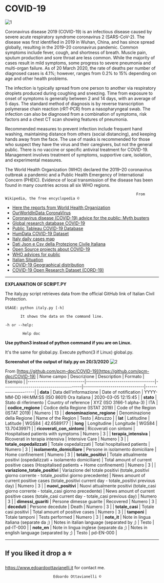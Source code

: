 # COVID-19

![1](https://github.com/edoardottt/COVID-19/blob/master/Images/1.png)

Coronavirus disease 2019 (COVID-19) is an infectious disease caused by severe acute respiratory syndrome coronavirus 2 (SARS-CoV-2). The disease was first identified in 2019 in Wuhan, China, and has since spread globally, resulting in the 2019–20 coronavirus pandemic. Common symptoms include fever, cough, and shortness of breath. Muscle pain, sputum production and sore throat are less common. While the majority of cases result in mild symptoms, some progress to severe pneumonia and multi-organ failure. As of 20 March 2020, the rate of deaths per number of diagnosed cases is 4.1%; however, ranges from 0.2% to 15% depending on age and other health problems.

The infection is typically spread from one person to another via respiratory droplets produced during coughing and sneezing. Time from exposure to onset of symptoms is generally between 2 and 14 days, with an average of 5 days. The standard method of diagnosis is by reverse transcription polymerase chain reaction (rRT-PCR) from a nasopharyngeal swab. The infection can also be diagnosed from a combination of symptoms, risk factors and a chest CT scan showing features of pneumonia.

Recommended measures to prevent infection include frequent hand washing, maintaining distance from others (social distancing), and keeping hands away from the face. The use of masks is recommended for those who suspect they have the virus and their caregivers, but not the general public. There is no vaccine or specific antiviral treatment for COVID-19. Management involves treatment of symptoms, supportive care, isolation, and experimental measures.

The World Health Organization (WHO) declared the 2019–20 coronavirus outbreak a pandemic and a Public Health Emergency of International Concern (PHEIC). Evidence of local transmission of the disease has been found in many countries across all six WHO regions.

                                                                From Wikipedia, the free encyclopedia ©


- [Here the reports from World Health Organization](https://www.who.int/emergencies/diseases/novel-coronavirus-2019/situation-reports)
- [OurWorldInData CoronaVirus](https://ourworldindata.org/coronavirus)
- [Coronavirus disease (COVID-19) advice for the public: Myth busters](https://www.who.int/emergencies/diseases/novel-coronavirus-2019/advice-for-public/myth-busters)
- [Global research database COVID-19](https://www.who.int/emergencies/diseases/novel-coronavirus-2019/global-research-on-novel-coronavirus-2019-ncov)
- [Public Tableau COVID-19 Database](https://public.tableau.com/profile/anya.#!/vizhome/COVID-19Cases_15835248531800/COVID-19Cases)
- [HumData COVID-19 Dataset](https://data.humdata.org/dataset/novel-coronavirus-2019-ncov-cases)
- [Italy daily cases map](https://observablehq.com/@jashkenas/italy-coronavirus-daily-cases-map-covid-19)
- [Dati Json e Csv della Protezione Civile Italiana](https://github.com/pcm-dpc/COVID-19)
- [Open Source projects about COVID-19](https://weileizeng.github.io/Open-Source-COVID-19/)
- [WHO advices for public](https://www.who.int/emergencies/diseases/novel-coronavirus-2019/advice-for-public)
- [Italian Situation](http://www.salute.gov.it/portale/nuovocoronavirus/dettaglioContenutiNuovoCoronavirus.jsp?lingua=italiano&id=5351&area=nuovoCoronavirus&menu=vuoto)
- [COVID-19 Geographical distribution](https://www.ecdc.europa.eu/en/geographical-distribution-2019-ncov-cases)
- [COVID-19 Open Research Dataset (CORD-19)](https://pages.semanticscholar.org/coronavirus-research)

----------------------------------------------------------------------------------------------------------

**EXPLANATION OF SCRIPT.PY**

The italy.py script retrieves data from the official GitHub link of Italian Civil Protection.

    USAGE: python italy.py [-h]

           It shows the data on the command line.

    -h or --help:

            Help doc

**Use python3 instead of python command if you are on Linux.**

It's the same for global.py. Execute python(3 if Linux) global.py. 

**Screenshot of the output of italy.py on 20/3/2020**
![2](https://github.com/edoardottt/COVID-19/blob/master/Images/2.png)

From [https://github.com/pcm-dpc/COVID-19](https://github.com/pcm-dpc/COVID-19)
| Nome campo                  | Descrizione                       | Description                            | Formato                       | Esempio             |
|-----------------------------|-----------------------------------|----------------------------------------|-------------------------------|---------------------|
| **data**                        | Data dell'informazione            | Date of notification                   | YYYY-MM-DD HH:MM:SS (ISO 8601) Ora italiana | 2020-03-05 12:15:45 |
| **stato**                       | Stato di riferimento              | Country of reference                   | XYZ (ISO 3166-1 alpha-3)      | ITA                 |
| **codice_regione**              | Codice della Regione (ISTAT 2019) | Code of the Region (ISTAT 2019)        | Numero                        | 13                  |
| **denominazione_regione**       | Denominazione della Regione       | Name of the Region                     | Testo                         | Abruzzo             |
| **lat**                         | Latitudine                        | Latitude                               | WGS84                         | 42.6589177          |
| **long**                        | Longitudine                       | Longitude                              | WGS84                         | 13.70439971         |
| **ricoverati_con_sintomi**      | Ricoverati con sintomi            | Hospitalised patients with symptoms    | Numero                        | 3                   |
| **terapia_intensiva**           | Ricoverati in terapia intensiva   | Intensive Care                         | Numero                        | 3                   |
| **totale_ospedalizzati**        | Totale ospedalizzati              | Total hospitalised patients            | Numero                        | 3                   |
| **isolamento_domiciliare**      | Persone in isolamento domiciliare | Home confinement                       | Numero                        | 3                   |
| **totale_positivi** | Totale attualmente positivi (ospedalizzati + isolamento domiciliare)      | Total amount of current positive cases (Hospitalised patients + Home confinement)  | Numero                        | 3                   |
| **variazione_totale_positivi**  | Variazione del totale positivi (totale_positivi giorno corrente - totale_positivi giorno precedente)       | News amount of current positive cases (totale_positivi current day - totale_positivi previous day)  | Numero                        | 3                   |
| **nuovi_positivi**  | Nuovi attualmente positivi (totale_casi giorno corrente - totale_casi giorno precedente)       | News amount of current positive cases (totale_casi current day - totale_casi previous day)  | Numero                        | 3                   |
| **dimessi_guariti**             | Persone dimesse guarite           | Recovered                              | Numero                        | 3                   |
| **deceduti**                    | Persone decedute                  | Death                                  | Numero                        | 3                   |
| **totale_casi**                 | Totale casi positivi              | Total amount of positive cases         | Numero                        | 3                   |
| **tamponi**                     | Totale tamponi                    | Tests performed                        | Numero                        | 3                   |
| **note_it**                     | Note in lingua italiana (separate da ;)                   | Notes in italian language (separated by ;)                       | Testo                        | pd-IT-000                   |
| **note_en**                     | Note in lingua inglese (separate da ;)                    | Notes in english language (separated by ;)                       | Testo                        | pd-EN-000                   |


--------------------------
If you liked it drop a :star:
--------------------------

https://www.edoardoottavianelli.it for contact me.


                          Edoardo Ottavianelli ©
